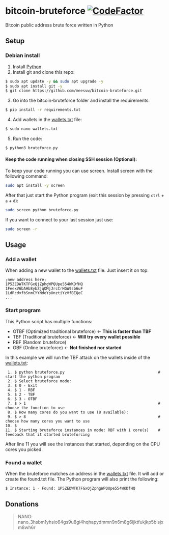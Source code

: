 # bitcoin-bruteforce [![CodeFactor](https://www.codefactor.io/repository/github/meesvw/bitcoin-bruteforce/badge)](https://www.codefactor.io/repository/github/meesvw/bitcoin-bruteforce)
Bitcoin public address brute force written in Python

## Setup

### Debian install
1. Install [Python](https://www.python.org/downloads/)
2. Install git and clone this repo:

```bash
$ sudo apt update -y && sudo apt upgrade -y
$ sudo apt install git -y
$ git clone https://github.com/meesvw/bitcoin-bruteforce.git
```

3. Go into the bitcoin-bruteforce folder and install the requirements:

```bash
$ pip install -r requirements.txt
```

4. Add wallets in the [wallets.txt](wallets.txt) file:
```bash
$ sudo nano wallets.txt
```

5. Run the code:

```bash
$ python3 bruteforce.py
```

#### Keep the code running when closing SSH session (Optional):

To keep your code running you can use screen. Install screen with the following command:
```bash
sudo apt install -y screen
```

After that just start the Python program (exit this session by pressing `ctrl` + `a` + `d`):
```bash
sudo screen python bruteforce.py
```

If you want to connect to your last session just use:
```bash
sudo screen -r
```

## Usage

### Add a wallet
When adding a new wallet to the [wallets.txt](wallets.txt) file. Just insert it on top:
```
;new address here;
1P5ZEDWTKTFGxQjZphgWPQUpe554WKDfHQ
1FeexV6bAHb8ybZjqQMjJrcCrHGW9sb6uF
1LdRcdxfbSnmCYYNdeYpUnztiYzVfBEQeC
...
```

### Start program
This Python script has multiple functions:
- OTBF (Optimized traditional bruteforce) <- **This is faster than TBF**
- TBF  (Traditional bruteforce) <- **Will try every wallet possible**
- RBF  (Random bruteforce)
- OBF  (Online bruteforce) <- **Not finished nor started**

In this example we will run the TBF attack on the wallets inside of the [wallets.txt](wallets.txt):
```
 1. $ python bruteforce.py                                         # start the python program
 2. $ Select bruteforce mode:
 3. $ 0 - Exit
 4. $ 1 - RBF
 5. $ 2 - TBF
 6. $ 3 - OTBF
 7. $ > 1                                                          # choose the function to use
 8. $ How many cores do you want to use (8 available):
 9. $ > 8                                                          # choose how many cores you want to use
10. $ 
11. $ Starting bruteforce instances in mode: RBF with 1 core(s)    # feedback that it started bruteforcing
```

After line 11 you will see the instances that started, depending on the CPU cores you picked.

### Found a wallet
When the bruteforce matches an address in the [wallets.txt](wallets.txt) file. It will add or create the found.txt file. The Python program will also print the following:
```bash
$ Instance: 1 - Found: 1P5ZEDWTKTFGxQjZphgWPQUpe554WKDfHQ
```

## Donations
> NANO: nano_3hsbm1yhsio64gs9u8gi4hqhapydmmn9n6m8g6ijktfukjkp5bisjxm8wh6r
